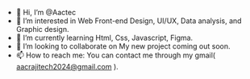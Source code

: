 - 👋 Hi, I’m @Aactec
- 👀 I’m interested in Web Front-end Design, UI/UX, Data analysis, and Graphic design.
- 🌱 I’m currently learning Html, Css, Javascript, Figma.
- 💞️ I’m looking to collaborate on My new project coming out soon.
- 📫 How to reach me: You can contact me through my gmail( aacrajitech2024@gmail.com ).

<!---
Aactec/Aactec is a ✨ special ✨ repository because its `README.md` (this file) appears on your GitHub profile.
You can click the Preview link to take a look at your changes.
--->
